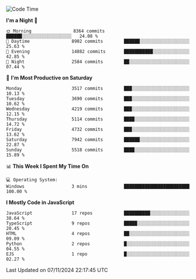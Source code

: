 <!--START_SECTION:waka-->
![Code Time](http://img.shields.io/badge/Code%20Time-3%2C337%20hrs%2039%20mins-blue)

**I'm a Night 🦉** 

```text
🌞 Morning                8364 commits        ██████░░░░░░░░░░░░░░░░░░░   24.08 % 
🌆 Daytime                8902 commits        ██████░░░░░░░░░░░░░░░░░░░   25.63 % 
🌃 Evening                14882 commits       ███████████░░░░░░░░░░░░░░   42.85 % 
🌙 Night                  2584 commits        ██░░░░░░░░░░░░░░░░░░░░░░░   07.44 % 
```
📅 **I'm Most Productive on Saturday** 

```text
Monday                   3517 commits        ███░░░░░░░░░░░░░░░░░░░░░░   10.13 % 
Tuesday                  3690 commits        ███░░░░░░░░░░░░░░░░░░░░░░   10.62 % 
Wednesday                4219 commits        ███░░░░░░░░░░░░░░░░░░░░░░   12.15 % 
Thursday                 5114 commits        ████░░░░░░░░░░░░░░░░░░░░░   14.72 % 
Friday                   4732 commits        ███░░░░░░░░░░░░░░░░░░░░░░   13.62 % 
Saturday                 7942 commits        ██████░░░░░░░░░░░░░░░░░░░   22.87 % 
Sunday                   5518 commits        ████░░░░░░░░░░░░░░░░░░░░░   15.89 % 
```


📊 **This Week I Spent My Time On** 

```text
💻 Operating System: 
Windows                  3 mins              █████████████████████████   100.00 % 
```

**I Mostly Code in JavaScript** 

```text
JavaScript               17 repos            ██████████░░░░░░░░░░░░░░░   38.64 % 
TypeScript               9 repos             █████░░░░░░░░░░░░░░░░░░░░   20.45 % 
HTML                     4 repos             ██░░░░░░░░░░░░░░░░░░░░░░░   09.09 % 
Python                   2 repos             █░░░░░░░░░░░░░░░░░░░░░░░░   04.55 % 
EJS                      1 repo              █░░░░░░░░░░░░░░░░░░░░░░░░   02.27 % 
```




 Last Updated on 07/11/2024 22:17:45 UTC
<!--END_SECTION:waka-->

<!--
**likaiqiang/likaiqiang** is a ✨ _special_ ✨ repository because its `README.md` (this file) appears on your GitHub profile.

Here are some ideas to get you started:

- 🔭 I’m currently working on ...
- 🌱 I’m currently learning ...
- 👯 I’m looking to collaborate on ...
- 🤔 I’m looking for help with ...
- 💬 Ask me about ...
- 📫 How to reach me: ...
- 😄 Pronouns: ...
- ⚡ Fun fact: ...
-->

